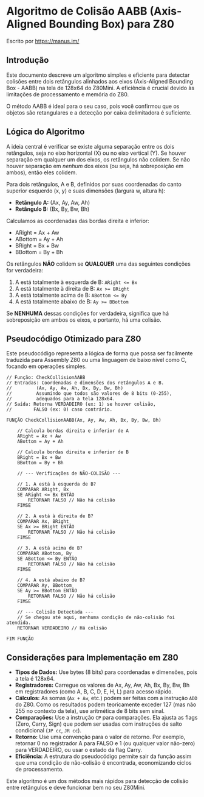 # Algoritmo de Colisão AABB (Axis-Aligned Bounding Box) para Z80
Escrito por https://manus.im/

## Introdução

Este documento descreve um algoritmo simples e eficiente para detectar colisões entre dois retângulos alinhados aos eixos (Axis-Aligned Bounding Box - AABB) na tela de 128x64 do Z80Mini. A eficiência é crucial devido às limitações de processamento e memória do Z80.

O método AABB é ideal para o seu caso, pois você confirmou que os objetos são retangulares e a detecção por caixa delimitadora é suficiente.

## Lógica do Algoritmo

A ideia central é verificar se existe alguma separação entre os dois retângulos, seja no eixo horizontal (X) ou no eixo vertical (Y). Se houver separação em qualquer um dos eixos, os retângulos não colidem. Se não houver separação em *nenhum* dos eixos (ou seja, há sobreposição em ambos), então eles colidem.

Para dois retângulos, A e B, definidos por suas coordenadas do canto superior esquerdo (x, y) e suas dimensões (largura w, altura h):

*   **Retângulo A:** (Ax, Ay, Aw, Ah)
*   **Retângulo B:** (Bx, By, Bw, Bh)

Calculamos as coordenadas das bordas direita e inferior:

*   ARight = Ax + Aw
*   ABottom = Ay + Ah
*   BRight = Bx + Bw
*   BBottom = By + Bh

Os retângulos **NÃO** colidem se **QUALQUER** uma das seguintes condições for verdadeira:

1.  A está totalmente à esquerda de B: `ARight <= Bx`
2.  A está totalmente à direita de B: `Ax >= BRight`
3.  A está totalmente acima de B: `ABottom <= By`
4.  A está totalmente abaixo de B: `Ay >= BBottom`

Se **NENHUMA** dessas condições for verdadeira, significa que há sobreposição em ambos os eixos, e portanto, há uma colisão.

## Pseudocódigo Otimizado para Z80

Este pseudocódigo representa a lógica de forma que possa ser facilmente traduzida para Assembly Z80 ou uma linguagem de baixo nível como C, focando em operações simples.

```pseudocode
// Função: CheckCollisionAABB
// Entradas: Coordenadas e dimensões dos retângulos A e B.
//         (Ax, Ay, Aw, Ah, Bx, By, Bw, Bh)
//         Assumindo que todos são valores de 8 bits (0-255),
//         adequados para a tela 128x64.
// Saída: Retorna VERDADEIRO (ex: 1) se houver colisão,
//        FALSO (ex: 0) caso contrário.

FUNÇÃO CheckCollisionAABB(Ax, Ay, Aw, Ah, Bx, By, Bw, Bh)

    // Calcula bordas direita e inferior de A
    ARight = Ax + Aw
    ABottom = Ay + Ah

    // Calcula bordas direita e inferior de B
    BRight = Bx + Bw
    BBottom = By + Bh

    // --- Verificações de NÃO-COLISÃO --- 

    // 1. A está à esquerda de B?
    COMPARAR ARight, Bx
    SE ARight <= Bx ENTÃO
        RETORNAR FALSO // Não há colisão
    FIMSE

    // 2. A está à direita de B?
    COMPARAR Ax, BRight
    SE Ax >= BRight ENTÃO
        RETORNAR FALSO // Não há colisão
    FIMSE

    // 3. A está acima de B?
    COMPARAR ABottom, By
    SE ABottom <= By ENTÃO
        RETORNAR FALSO // Não há colisão
    FIMSE

    // 4. A está abaixo de B?
    COMPARAR Ay, BBottom
    SE Ay >= BBottom ENTÃO
        RETORNAR FALSO // Não há colisão
    FIMSE

    // --- Colisão Detectada --- 
    // Se chegou até aqui, nenhuma condição de não-colisão foi atendida.
    RETORNAR VERDADEIRO // Há colisão

FIM FUNÇÃO
```

## Considerações para Implementação em Z80

*   **Tipos de Dados:** Use bytes (8 bits) para coordenadas e dimensões, pois a tela é 128x64.
*   **Registradores:** Carregue os valores de Ax, Ay, Aw, Ah, Bx, By, Bw, Bh em registradores (como A, B, C, D, E, H, L) para acesso rápido.
*   **Cálculos:** As somas (`Ax + Aw`, etc.) podem ser feitas com a instrução `ADD` do Z80. Como os resultados podem teoricamente exceder 127 (mas não 255 no contexto da tela), use aritmética de 8 bits sem sinal.
*   **Comparações:** Use a instrução `CP` para comparações. Ela ajusta as flags (Zero, Carry, Sign) que podem ser usadas com instruções de salto condicional (`JP cc`, `JR cc`).
*   **Retorno:** Use uma convenção para o valor de retorno. Por exemplo, retornar 0 no registrador A para FALSO e 1 (ou qualquer valor não-zero) para VERDADEIRO, ou usar o estado da flag Carry.
*   **Eficiência:** A estrutura do pseudocódigo permite sair da função assim que uma condição de não-colisão é encontrada, economizando ciclos de processamento.

Este algoritmo é um dos métodos mais rápidos para detecção de colisão entre retângulos e deve funcionar bem no seu Z80Mini.

